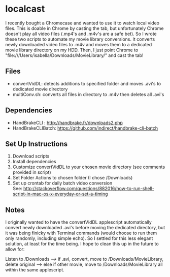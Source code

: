 localcast
=========
I recently bought a Chromecase and wanted to use it to watch local video files. This is doable in Chrome by casting the tab, but unfortunately Chrome doesn't play all video files (.mp4's and .m4v's are a safe bet).
So I wrote these two scripts to automate my movie library conversions. It converts newly downloaded video files to .m4v and moves them to a dedicated movie library directory on my HDD. Then, I just point Chrome to "file:///Users/isabella/Downloads/MovieLibrary/" and cast the tab!

Files
-----
* convertVidDL: detects additions to specified folder and moves .avi's to dedicated movie directory
* multiConv.sh: converts all files in directory to .m4v then deletes all .avi's


Dependencies
------------
* HandBrakeCLI     : http://handbrake.fr/downloads2.php
* HandBrakeCLIBatch: https://github.com/indirect/handbrake-cli-batch


Set Up Instructions
-------------------
1. Download scripts
2. Install dependencies
3. Customize convertVidDL to your chosen movie directory (see comments provided in script)
4. Set Folder Actions to chosen folder (I chose /Downloads)
5. Set up crontab for daily batch video conversion  
      See: http://stackoverflow.com/questions/882016/how-to-run-shell-script-in-mac-os-x-everyday-or-set-a-timing


Notes
-----
I originally wanted to have the convertVidDL applescript automatically convert newly downloaded .avi's before moving the dedicated directory, but it was being finicky with Terminal commands (would choose to run them only randomly, including simple echo).
So I settled for this less elegant solution, at least for the time being. I hope to clean this up in the future to allow for:  
  
  Listen to /Downloads --> if .avi, convert, move to /Downloads/MovieLibrary, delete original --> else if other movie, move to /Downloads/MovieLibrary
all within the same applescript.
